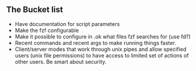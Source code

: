 ## The Bucket list

* Have documentation for script parameters
* Make the fzf configurable
* Make it possible to configure in .ok what files fzf searches for (use fd?)
* Recent commands and recent args to make running things faster.
* Client/server modes that work through unix pipes and allow specified users (unix file permissions)
  to have access to limited set of actions of other users. Be smart about security.

